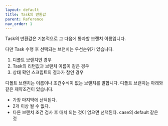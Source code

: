 ```yaml
---
layout: default
title: Task의 반환값
parent: Reference
nav_order: 1
---
```


Task의 반환값은 기본적으로 그 다음에 통과할 브랜치 이름입니다.

다만 Task 수행 후 선택되는 브랜치는 우선순위가 있습니다.

1. 디폴트 브랜치인 경우
2. Task의 리턴값과 브랜치 이름이 같은 경우
3. 상태 확인 스크립트의 결과가 참인 경우


디폴트 브랜치는 이름이나 조건수식이 없는 브랜치를 말합니다. 디폴트 브랜치는 아래와 같은 제약조건이 있습니다.
* 가장 마지막에 선택된다.
* 2개 이상 될 수 없다.
* 다른 브랜치 조건 검사 후 매치 되는 것이 없으면 선택된다. case의 default 같은 것
